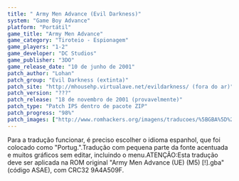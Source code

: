```yaml
---
title: " Army Men Advance (Evil Darkness)"
system: "Game Boy Advance"
platform: "Portátil"
game_title: "Army Men Advance"
game_category: "Tiroteio - Espionagem"
game_players: "1-2"
game_developer: "DC Studios"
game_publisher: "3DO"
game_release_date: "10 de junho de 2001"
patch_author: "Lohan"
patch_group: "Evil Darkness (extinta)"
patch_site: "http://mhousehp.virtualave.net/evildarkness/ (fora do ar)"
patch_version: "???"
patch_release: "18 de novembro de 2001 (provavelmente)"
patch_type: "Patch IPS dentro de pacote ZIP"
patch_progress: "98%"
patch_images: ["http://www.romhackers.org/imagens/traducoes/%5BGBA%5D%20Army%20Men%20Advance%20-%20Evil%20Darkness%20-%201.png","http://www.romhackers.org/imagens/traducoes/%5BGBA%5D%20Army%20Men%20Advance%20-%20Evil%20Darkness%20-%202.png","http://www.romhackers.org/imagens/traducoes/%5BGBA%5D%20Army%20Men%20Advance%20-%20Evil%20Darkness%20-%203.png"]
---
```

Para a tradução funcionar, é preciso escolher o idioma espanhol, que foi colocado como "Portug.".Tradução com pequena parte da fonte acentuada e muitos gráficos sem editar, incluindo o menu.ATENÇÃO:Esta tradução deve ser aplicada na ROM original "Army Men Advance (UE) (M5) [!].gba" (código ASAE), com CRC32 9A4A509F.